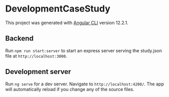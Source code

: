 # DevelopmentCaseStudy

This project was generated with [Angular CLI](https://github.com/angular/angular-cli) version 12.2.1.

## Backend

Run `npm run start:server` to start an express server serving the study.json file at `http://localhost:3000`.

## Development server

Run `ng serve` for a dev server. Navigate to `http://localhost:4200/`. The app will automatically reload if you change any of the source files.
